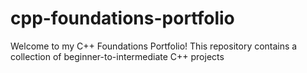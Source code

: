 # cpp-foundations-portfolio
Welcome to my C++ Foundations Portfolio! This repository contains a collection of beginner-to-intermediate C++ projects
